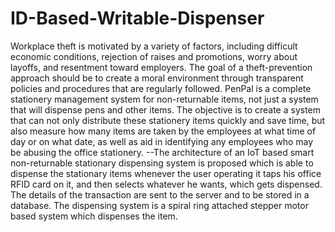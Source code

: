 # ID-Based-Writable-Dispenser
Workplace theft is motivated by a variety of factors, including
difficult economic conditions, rejection of raises and promotions, worry about layoffs, and resentment toward
employers. The goal of a theft-prevention approach should be to create a moral environment through
transparent policies and procedures that are regularly followed. PenPal is a complete stationery management
system for non-returnable items, not just a system that will dispense pens and other items. The objective is to
create a system that can not only distribute these stationery items quickly and save time, but also measure how
many items are taken by the employees at what time of day or on what date, as well as aid in identifying any
employees who may be abusing the office stationery.
--The architecture of an IoT
based smart non-returnable stationary dispensing
system is proposed which is able to dispense the stationary items
whenever the user operating it taps his office RFID
card on it, and then selects whatever he wants, which
gets dispensed. The details of the transaction are sent
to the server and to be stored in a database. The
dispensing system is a spiral ring attached stepper
motor based system which dispenses the item.
